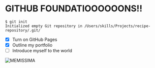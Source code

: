 # GITHUB FOUNDATIOOOOOONS!! #

```
$ git init
Initialized empty Git repository in /Users/skills/Projects/recipe-repository/.git/
```

- [X] Turn on GitHub Pages
- [X] Outline my portfolio
- [ ] Introduce myself to the world

![MEMISSIMA](https://encrypted-tbn0.gstatic.com/images?q=tbn:ANd9GcRvcKs9S-b5OraDOXw9n9OGjUnTZnhNrFGkLZIjy5Wbnw&s)

